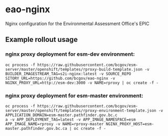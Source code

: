 # eao-nginx
Nginx configuration for the Environmental Assessment Office's EPIC

## Example rollout usage

### nginx proxy deployment for esm-dev environment:
```
oc process -f https://raw.githubusercontent.com/bcgov/esm-server/master/openshift/templates/rproxy-build-template.json -v BUILDER_IMAGESTREAM_TAG=s2i-nginx:latest -v SOURCE_REPO
SITORY_URL=https://github.com/bcgov/eao-nginx -v NGINX_PROXY_URL=http://esm-dev:3000 -v NAME=rproxy | oc create -f -
```
### nginx proxy deployment for esm-master environment:

```
oc process -f https://raw.githubusercontent.com/bcgov/esm-server/master/openshift/templates/rproxy-environment-template.json -v APPLICATION_DOMAIN=esm-master.pathfinder.gov.bc.c
a -v APP_DEPLOYMENT_TAG=latest -v APP_IMAGE_NAMESPACE=esm APP_IMAGE_NAME=rproxy -v NAME=rproxy-master NGINX_PROXY_HOST=esm-master.pathfinder.gov.bc.ca | oc create -f -
```

